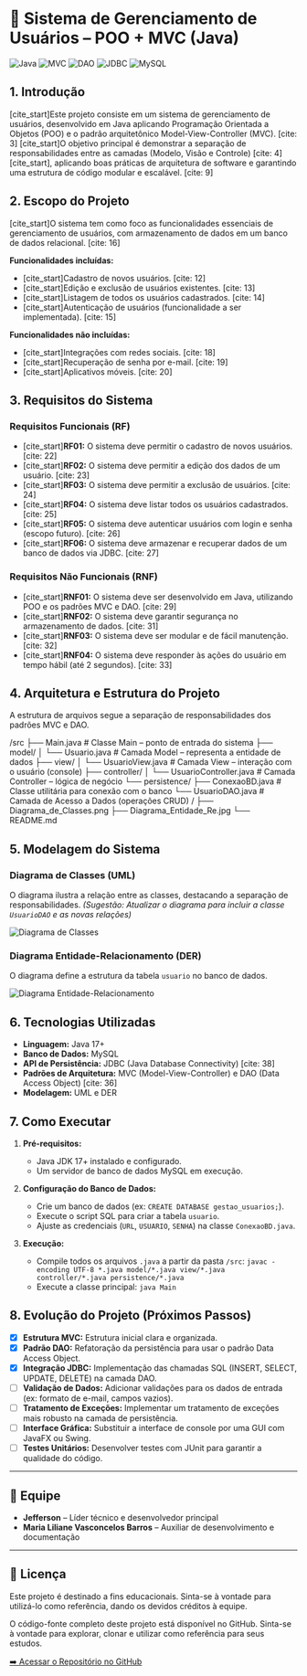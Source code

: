 # 📂 Sistema de Gerenciamento de Usuários – POO + MVC (Java)

![Java](https://img.shields.io/badge/Java-17%2B-blue?style=for-the-badge&logo=java)
![MVC](https://img.shields.io/badge/Pattern-MVC-orange?style=for-the-badge)
![DAO](https://img.shields.io/badge/Pattern-DAO-blueviolet?style=for-the-badge)
![JDBC](https://img.shields.io/badge/Database-JDBC-red?style=for-the-badge)
![MySQL](https://img.shields.io/badge/SGBD-MySQL-blue?style=for-the-badge&logo=mysql)

## 1. Introdução

[cite_start]Este projeto consiste em um sistema de gerenciamento de usuários, desenvolvido em Java aplicando Programação Orientada a Objetos (POO) e o padrão arquitetônico Model-View-Controller (MVC). [cite: 3] [cite_start]O objetivo principal é demonstrar a separação de responsabilidades entre as camadas (Modelo, Visão e Controle) [cite: 4][cite_start], aplicando boas práticas de arquitetura de software e garantindo uma estrutura de código modular e escalável. [cite: 9]

## 2. Escopo do Projeto

[cite_start]O sistema tem como foco as funcionalidades essenciais de gerenciamento de usuários, com armazenamento de dados em um banco de dados relacional. [cite: 16]

**Funcionalidades incluídas:**
* [cite_start]Cadastro de novos usuários. [cite: 12]
* [cite_start]Edição e exclusão de usuários existentes. [cite: 13]
* [cite_start]Listagem de todos os usuários cadastrados. [cite: 14]
* [cite_start]Autenticação de usuários (funcionalidade a ser implementada). [cite: 15]

**Funcionalidades não incluídas:**
* [cite_start]Integrações com redes sociais. [cite: 18]
* [cite_start]Recuperação de senha por e-mail. [cite: 19]
* [cite_start]Aplicativos móveis. [cite: 20]

## 3. Requisitos do Sistema

### Requisitos Funcionais (RF)
* [cite_start]**RF01:** O sistema deve permitir o cadastro de novos usuários. [cite: 22]
* [cite_start]**RF02:** O sistema deve permitir a edição dos dados de um usuário. [cite: 23]
* [cite_start]**RF03:** O sistema deve permitir a exclusão de usuários. [cite: 24]
* [cite_start]**RF04:** O sistema deve listar todos os usuários cadastrados. [cite: 25]
* [cite_start]**RF05:** O sistema deve autenticar usuários com login e senha (escopo futuro). [cite: 26]
* [cite_start]**RF06:** O sistema deve armazenar e recuperar dados de um banco de dados via JDBC. [cite: 27]

### Requisitos Não Funcionais (RNF)
* [cite_start]**RNF01:** O sistema deve ser desenvolvido em Java, utilizando POO e os padrões MVC e DAO. [cite: 29]
* [cite_start]**RNF02:** O sistema deve garantir segurança no armazenamento de dados. [cite: 31]
* [cite_start]**RNF03:** O sistema deve ser modular e de fácil manutenção. [cite: 32]
* [cite_start]**RNF04:** O sistema deve responder às ações do usuário em tempo hábil (até 2 segundos). [cite: 33]

## 4. Arquitetura e Estrutura do Projeto

A estrutura de arquivos segue a separação de responsabilidades dos padrões MVC e DAO.

/src
├── Main.java               # Classe Main – ponto de entrada do sistema
├── model/
│   └── Usuario.java        # Camada Model – representa a entidade de dados
├── view/
│   └── UsuarioView.java    # Camada View – interação com o usuário (console)
├── controller/
│   └── UsuarioController.java # Camada Controller – lógica de negócio
└── persistence/
├── ConexaoBD.java      # Classe utilitária para conexão com o banco
└── UsuarioDAO.java     # Camada de Acesso a Dados (operações CRUD)
/
├── Diagrama_de_Classes.png
├── Diagrama_Entidade_Re.jpg
└── README.md

## 5. Modelagem do Sistema

### Diagrama de Classes (UML)
O diagrama ilustra a relação entre as classes, destacando a separação de responsabilidades.
*(Sugestão: Atualizar o diagrama para incluir a classe `UsuarioDAO` e as novas relações)*

![Diagrama de Classes](./Diagrama_de_Classes.png)

### Diagrama Entidade-Relacionamento (DER)
O diagrama define a estrutura da tabela `usuario` no banco de dados.

![Diagrama Entidade-Relacionamento](./Diagrama_Entidade_Re.png)


## 6. Tecnologias Utilizadas
* **Linguagem:** Java 17+
* **Banco de Dados:** MySQL
* **API de Persistência:** JDBC (Java Database Connectivity) [cite: 38]
* **Padrões de Arquitetura:** MVC (Model-View-Controller) e DAO (Data Access Object) [cite: 36]
* **Modelagem:** UML e DER

## 7. Como Executar

1.  **Pré-requisitos:**
    * Java JDK 17+ instalado e configurado.
    * Um servidor de banco de dados MySQL em execução.

2.  **Configuração do Banco de Dados:**
    * Crie um banco de dados (ex: `CREATE DATABASE gestao_usuarios;`).
    * Execute o script SQL para criar a tabela `usuario`.
    * Ajuste as credenciais (`URL`, `USUARIO`, `SENHA`) na classe `ConexaoBD.java`.

3.  **Execução:**
    * Compile todos os arquivos `.java` a partir da pasta `/src`: `javac -encoding UTF-8 *.java model/*.java view/*.java controller/*.java persistence/*.java`
    * Execute a classe principal: `java Main`

## 8. Evolução do Projeto (Próximos Passos)

* [x] **Estrutura MVC:** Estrutura inicial clara e organizada.
* [x] **Padrão DAO:** Refatoração da persistência para usar o padrão Data Access Object.
* [x] **Integração JDBC:** Implementação das chamadas SQL (INSERT, SELECT, UPDATE, DELETE) na camada DAO.
* [ ] **Validação de Dados:** Adicionar validações para os dados de entrada (ex: formato de e-mail, campos vazios).
* [ ] **Tratamento de Exceções:** Implementar um tratamento de exceções mais robusto na camada de persistência.
* [ ] **Interface Gráfica:** Substituir a interface de console por uma GUI com JavaFX ou Swing.
* [ ] **Testes Unitários:** Desenvolver testes com JUnit para garantir a qualidade do código.

---

## 👥 Equipe

* **Jefferson** – Líder técnico e desenvolvedor principal
* **Maria Liliane Vasconcelos Barros** – Auxiliar de desenvolvimento e documentação

---

## 📜 Licença

Este projeto é destinado a fins educacionais. Sinta-se à vontade para utilizá-lo como referência, dando os devidos créditos à equipe.

O código-fonte completo deste projeto está disponível no GitHub. Sinta-se à vontade para explorar, clonar e utilizar como referência para seus estudos.

[➡️ Acessar o Repositório no GitHub](https://github.com/jeffersonjaily/A3-PROGRAMA--O-DE-SOLU--ES-COMPUTACIONAIS)